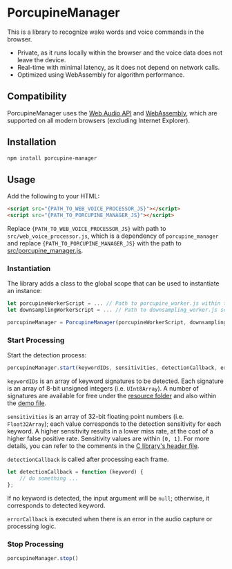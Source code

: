 # PorcupineManager

This is a library to recognize wake words and voice commands in the browser.

- Private, as it runs locally within the browser and the voice data does not leave the device.
- Real-time with minimal latency, as it does not depend on network calls.
- Optimized using WebAssembly for algorithm performance.

## Compatibility

PorcupineManager uses the [Web Audio API](https://developer.mozilla.org/en-US/docs/Web/API/Web_Audio_API) and
[WebAssembly](https://webassembly.org/), which are supported on all modern browsers (excluding Internet Explorer).

## Installation

```bash
npm install porcupine-manager
```

## Usage

Add the following to your HTML:

```html
<script src="{PATH_TO_WEB_VOICE_PROCESSOR_JS}"></script>
<script src="{PATH_TO_PORCUPINE_MANAGER_JS}"></script>
```
Replace `{PATH_TO_WEB_VOICE_PROCESSOR_JS}` with path to `src/web_voice_processor.js`, which is a dependency of
`porcupine_manager` and replace `{PATH_TO_PORCUPINE_MANAGER_JS}` with the path to
[src/porcupine_manager.js](src/porcupine_manager.js).

### Instantiation

The library adds a class to the global scope that can be used to instantiate an instance:

```javascript
let porcupineWorkerScript = ... // Path to porcupine_worker.js within the package
let downsamplingWorkerScript = ... // Path to downsampling_worker.js script within web-voice-processor package

porcupineManager = PorcupineManager(porcupineWorkerScript, downsamplingWorkerScript);
```

### Start Processing

Start the detection process:

```javascript
porcupineManager.start(keywordIDs, sensitivities, detectionCallback, errorCallback)
```

`keywordIDs` is an array of keyword signatures to be detected. Each signature is an array of 8-bit unsigned integers
(i.e. `UInt8Array`). A number of signatures are available for free under the [resource folder](/resources/keyword_files) and
also within the [demo file](/demo/js/voiceControlDemo.js).

`sensitivities` is an array of 32-bit floating point numbers (i.e. `Float32Array`); each value corresponds to the
detection sensitivity for each keyword. A higher sensitivity results in a lower miss rate, at the cost of a higher
false positive rate. Sensitivity values are within `[0, 1]`. For more details, you can refer to the comments in the
[C library's header file](/include/pv_porcupine.h).

`detectionCallback` is called after processing each frame.

```javascript
let detectionCallback = function (keyword) {
    // do something ...
};
```

If no keyword is detected, the input argument will be `null`; otherwise, it corresponds to detected keyword.

`errorCallback` is executed when there is an error in the audio capture or processing logic.

### Stop Processing

```javascript
porcupineManager.stop()
```
